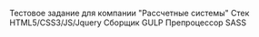 Тестовое задание для компании "Рассчетные системы"
Стек HTML5/CSS3/JS/Jquery
Сборщик GULP
Препроцессор SASS 
